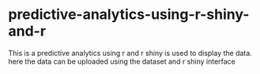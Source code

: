 # predictive-analytics-using-r-shiny-and-r
This is a predictive analytics using r and r shiny is used to display the data.
here the data can be uploaded using the dataset and r shiny interface
